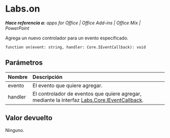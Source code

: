 
# Labs.on

 _**Hace referencia a:** apps for Office | Office Add-ins | Office Mix | PowerPoint_

Agrega un nuevo controlador para un evento especificado.

```
function on(event: string, handler: Core.IEventCallback): void
```


## Parámetros


|**Nombre**|**Descripción**|
|:-----|:-----|
|evento|El evento que quiere agregar.|
|handler|El controlador de eventos que quiere agregar, mediante la interfaz [Labs.Core.IEventCallback](../../reference/office-mix/labs.core.ieventcallback.md).|

## Valor devuelto

Ninguno.

